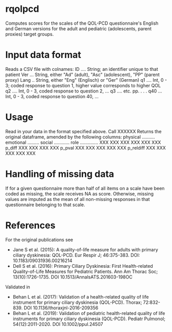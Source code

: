 # rqolpcd
Computes scores for the scales of the QOL-PCD questionnaire's English and German versions for the adult and pediatric (adolescents, parent proxies) target groups.

# Input data format
Reads a CSV file with colnames:
ID .... String; an identifier unique to that patient
Ver ... String, either "Ad" (adult), "Asc" (adolescent), "PP" (parent proxy)
Lang .. String, either "Eng" (Englisch) or "Ger" (German) 
q1 .... Int, 0 - 3; coded response to question 1, higher value corresponds to higher QOL
q2 .... Int, 0 - 3, coded response to question 2, ...
q3 .... etc. pp.
.
.
.
q40 ... Int, 0 - 3, coded response to question 40, ...

# Usage
Read in your data in the format specified above.
Call XXXXXX
Returns the original dataframe, amended by the following columns:
physical ..........
emotional .........
social ............
role ..............
XXX
XXX
XXX
XXX
XXX
XXX
p_diff
XXX
XXX
XXX
XXX
p_pval
XXX
XXX
XXX
XXX
XXX
p_reldiff
XXX
XXX
XXX
XXX
XXX

# Handling of missing data
If for a given questionnaire more than half of all items on a scale have been coded as missing, the scale receives NA as score.
Otherwise, missing values are imputed as the mean of all non-missing responses in that questionnaire belonging to that scale.

# References
For the original publications see
- Jane S et al. (2015): A quality-of-life measure for adults with primary ciliary dyskinesia: QOL-PCD. Eur Respir J; 46:375-383.
  DOI: 10.1183/09031936.00216214
- Dell S et al. (2016): Primary Ciliary Dyskinesia: First Health-related Quality-of-Life Measures for Pediatric Patients. Ann Am Thorac Soc; 13(10):1726-1735.
  DOI 10.1513/AnnalsATS.201603-198OC

Validated in
- Behan L et al. (2017): Validation of a health-related quality of life instrument for primary ciliary dyskinesia (QOL-PCD). Thorax; 72:832-839.
  DOI 10.1136/thoraxjnl-2016-209356
- Behan L et al. (2019): Validation of pediatric health-related quality of life instruments for primary ciliary dyskinesia (QOL-PCD). Pediatr Pulmonol; 54(12):2011-2020.
  DOI 10.1002/ppul.24507
